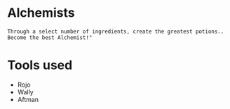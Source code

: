 # Alchemists
```Through a select number of ingredients, create the greatest potions.. Become the best Alchemist!"```

# Tools used
- Rojo
- Wally
- Aftman
